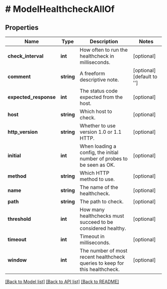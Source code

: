 # # ModelHealthcheckAllOf

## Properties

Name | Type | Description | Notes
------------ | ------------- | ------------- | -------------
**check_interval** | **int** | How often to run the healthcheck in milliseconds. | [optional]
**comment** | **string** | A freeform descriptive note. | [optional] [default to '']
**expected_response** | **int** | The status code expected from the host. | [optional]
**host** | **string** | Which host to check. | [optional]
**http_version** | **string** | Whether to use version 1.0 or 1.1 HTTP. | [optional]
**initial** | **int** | When loading a config, the initial number of probes to be seen as OK. | [optional]
**method** | **string** | Which HTTP method to use. | [optional]
**name** | **string** | The name of the healthcheck. | [optional]
**path** | **string** | The path to check. | [optional]
**threshold** | **int** | How many healthchecks must succeed to be considered healthy. | [optional]
**timeout** | **int** | Timeout in milliseconds. | [optional]
**window** | **int** | The number of most recent healthcheck queries to keep for this healthcheck. | [optional]

[[Back to Model list]](../../README.md#models) [[Back to API list]](../../README.md#endpoints) [[Back to README]](../../README.md)
